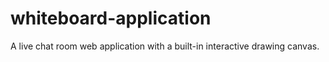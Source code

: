 # whiteboard-application
 A live chat room web application with a built-in interactive drawing canvas.
